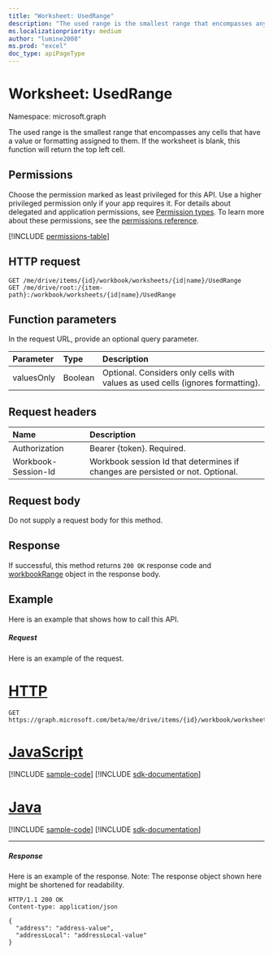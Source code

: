 ```yaml
---
title: "Worksheet: UsedRange"
description: "The used range is the smallest range that encompasses any cells that have a value or formatting assigned to them. If the worksheet is blank, this function will return the top left cell."
ms.localizationpriority: medium
author: "lumine2008"
ms.prod: "excel"
doc_type: apiPageType
---
```


# Worksheet: UsedRange

Namespace: microsoft.graph

The used range is the smallest range that encompasses any cells that have a value or formatting assigned to them. If the worksheet is blank, this function will return the top left cell.
## Permissions
Choose the permission marked as least privileged for this API. Use a higher privileged permission only if your app requires it. For details about delegated and application permissions, see [Permission types](/graph/permissions-overview#permission-types). To learn more about these permissions, see the [permissions reference](/graph/permissions-reference).

<!-- { "blockType": "permissions", "name": "worksheet_usedrange" } -->
[!INCLUDE [permissions-table](../includes/permissions/worksheet-usedrange-permissions.md)]

## HTTP request
<!-- { "blockType": "ignored" } -->
```http
GET /me/drive/items/{id}/workbook/worksheets/{id|name}/UsedRange
GET /me/drive/root:/{item-path}:/workbook/worksheets/{id|name}/UsedRange

```

## Function parameters
In the request URL, provide an optional query parameter.

| Parameter	   | Type	|Description|
|:---------------|:--------|:----------|
|valuesOnly|Boolean|Optional. Considers only cells with values as used cells (ignores formatting).|

## Request headers
| Name       | Description|
|:---------------|:----------|
| Authorization  | Bearer {token}. Required. |
| Workbook-Session-Id  | Workbook session Id that determines if changes are persisted or not. Optional.|

## Request body
Do not supply a request body for this method.

## Response

If successful, this method returns `200 OK` response code and [workbookRange](../resources/workbookrange.md) object in the response body.

## Example
Here is an example that shows how to call this API.
##### Request
Here is an example of the request.

# [HTTP](#tab/http)
<!-- {
  "blockType": "request",
  "name": "worksheet_usedrange"
}-->
```msgraph-interactive
GET https://graph.microsoft.com/beta/me/drive/items/{id}/workbook/worksheets/{id|name}/UsedRange(valuesOnly=true)
```

# [JavaScript](#tab/javascript)
[!INCLUDE [sample-code](../includes/snippets/javascript/worksheet-usedrange-javascript-snippets.md)]
[!INCLUDE [sdk-documentation](../includes/snippets/snippets-sdk-documentation-link.md)]

# [Java](#tab/java)
[!INCLUDE [sample-code](../includes/snippets/java/worksheet-usedrange-java-snippets.md)]
[!INCLUDE [sdk-documentation](../includes/snippets/snippets-sdk-documentation-link.md)]

---

##### Response
Here is an example of the response. Note: The response object shown here might be shortened for readability.
<!-- {
  "blockType": "response",
  "truncated": true,
  "@odata.type": "microsoft.graph.workbookRange"
} -->
```http
HTTP/1.1 200 OK
Content-type: application/json

{
  "address": "address-value",
  "addressLocal": "addressLocal-value"
}
```

<!-- uuid: 8fcb5dbc-d5aa-4681-8e31-b001d5168d79
2015-10-25 14:57:30 UTC -->
<!-- {
  "type": "#page.annotation",
  "description": "Worksheet: UsedRange",
  "keywords": "",
  "section": "documentation",
  "tocPath": "",
  "suppressions": [
  ]
}-->


